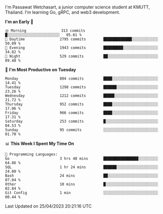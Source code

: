 
I'm Passawat Wetchasart, a junior computer science student at KMUTT, Thailand. I'm learning Go, gRPC, and web3 development.



<!--START_SECTION:waka-->
**I'm an Early 🐤** 

```text
🌞 Morning                313 commits         █░░░░░░░░░░░░░░░░░░░░░░░░   05.61 % 
🌆 Daytime                2795 commits        █████████████░░░░░░░░░░░░   50.09 % 
🌃 Evening                1943 commits        █████████░░░░░░░░░░░░░░░░   34.82 % 
🌙 Night                  529 commits         ██░░░░░░░░░░░░░░░░░░░░░░░   09.48 % 
```
📅 **I'm Most Productive on Tuesday** 

```text
Monday                   804 commits         ████░░░░░░░░░░░░░░░░░░░░░   14.41 % 
Tuesday                  1298 commits        ██████░░░░░░░░░░░░░░░░░░░   23.26 % 
Wednesday                1212 commits        █████░░░░░░░░░░░░░░░░░░░░   21.72 % 
Thursday                 952 commits         ████░░░░░░░░░░░░░░░░░░░░░   17.06 % 
Friday                   966 commits         ████░░░░░░░░░░░░░░░░░░░░░   17.31 % 
Saturday                 253 commits         █░░░░░░░░░░░░░░░░░░░░░░░░   04.53 % 
Sunday                   95 commits          ░░░░░░░░░░░░░░░░░░░░░░░░░   01.70 % 
```


📊 **This Week I Spent My Time On** 

```text
💬 Programming Languages: 
Go                       3 hrs 48 mins       ████████████████░░░░░░░░░   64.86 % 
SQL                      1 hr 24 mins        ██████░░░░░░░░░░░░░░░░░░░   24.00 % 
Bash                     24 mins             ██░░░░░░░░░░░░░░░░░░░░░░░   07.04 % 
Other                    10 mins             █░░░░░░░░░░░░░░░░░░░░░░░░   02.84 % 
Git Config               1 min               ░░░░░░░░░░░░░░░░░░░░░░░░░   00.44 % 
```


 Last Updated on 25/04/2023 20:21:16 UTC
<!--END_SECTION:waka-->

<!--
**markpassawat/markpassawat** is a ✨ _special_ ✨ repository because its `README.md` (this file) appears on your GitHub profile.

Here are some ideas to get you started:

- 🔭 I’m currently working on ...
- 🌱 I’m currently learning ...
- 👯 I’m looking to collaborate on ...
- 🤔 I’m looking for help with ...
- 💬 Ask me about ...
- 📫 How to reach me: ...
- 😄 Pronouns: He/Him
- ⚡ Fun fact: ...
-->
